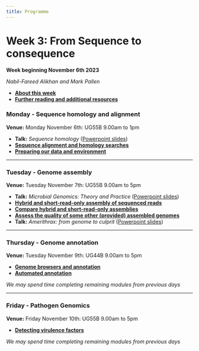 ```yaml
---
title: Programme
---
```


# Week 3: From Sequence to consequence
**Week beginning November 6th 2023**

_Nabil-Fareed Alikhan and Mark Pallen_

* **[About this week](/seq-analysis/about/)**
* **[Further reading and additional resources]({{site.baseurl}}/modules/sequence-analysis/further-reading)**

### Monday - Sequence homology and alignment

**Venue:** Monday November 6th: UG55B 9.00am to 1pm

- **Talk:** _Sequence homology_ ([Powerpoint slides](https://github.com/mmbdtp/mmbdtp.github.io/raw/gh-pages/modules/sequence-analysis/_posts/Sequence%20homology_2023.pptx))
- **[Sequence alignment and homology searches]({{site.baseurl}}/modules/sequence-analysis/sequence-homology/)**
- **[Preparing our data and environment]({{site.baseurl}}/modules/sequence-analysis/download-data/)**

***

### Tuesday - Genome assembly

**Venue:** Tuesday November 7th: UG55B 9.00am to 5pm

- **Talk:** _Microbial Genomics: Theory and Practice_ ([Powerpoint slides](https://github.com/mmbdtp/mmbdtp.github.io/raw/gh-pages/modules/sequence-analysis/_posts/2023_Week%203_Talk_Microbial_genomics.pptx))
- **[Hybrid and short-read-only assembly of sequenced reads]({{site.baseurl}}/modules/sequence-analysis/genome-assembly/)**
- **[Compare hybrid and short-read-only assemblies]({{site.baseurl}}/modules/sequence-analysis/genome-assembly-qc)**
- **[Assess the quality of some other (provided) assembled genomes]({{site.baseurl}}/modules/sequence-analysis/check-qc)**
- **Talk:** _Amerithrax: from genome to culprit_ ([Powerpoint slides](https://github.com/mmbdtp/mmbdtp.github.io/raw/gh-pages/modules/sequence-analysis/_posts/2023_Week%203_Talk_Amerithrax.pptx))

***

### Thursday - Genome annotation

**Venue:** Tuesday November 9th: UG44B 9.00am to 5pm

- **[Genome browsers and annotation]({{site.baseurl}}/modules/sequence-analysis/annotation)**
- **[Automated annotation]({{site.baseurl}}/modules/sequence-analysis/auto-annotation)**

_We may spend time completing remaining modules from previous days_

***

### Friday - Pathogen Genomics

**Venue:** Friday November 10th: UG55B 9.00am to 5pm

- **[Detecting virulence factors]({{site.baseurl}}/modules/sequence-analysis/virulence)**

_We may spend time completing remaining modules from previous days_
